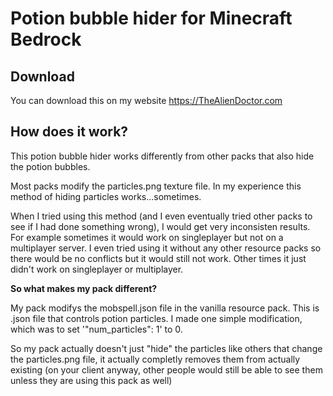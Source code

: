 # Potion bubble hider for Minecraft Bedrock
## Download
You can download this on my website https://TheAlienDoctor.com
## How does it work?
<p>This potion bubble hider works differently from other packs that also hide the potion bubbles.</p>
<p>Most packs modify the particles.png texture file. In my experience this method of hiding particles works...sometimes.</p>
<p>When I tried using this method (and I even eventually tried other packs to see if I had done something wrong), I would get very inconsisten results. For example sometimes it would work on singleplayer but not on a multiplayer server. I even tried using it without any other resource packs so there would be no conflicts but it would still not work. Other times it just didn't work on singleplayer or multiplayer.</p>
<b>So what makes my pack different?</b>
<p>My pack modifys the mobspell.json file in the vanilla resource pack. This is .json file that controls potion particles. I made one simple modification, which was to set '"num_particles": 1' to 0.</p>
<p>So my pack actually doesn't just "hide" the particles like others that change the particles.png file, it actually completly removes them from actually existing (on your client anyway, other people would still be able to see them unless they are using this pack as well)</p>
